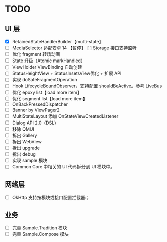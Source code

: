 # TODO

## UI 层

- [x] RetainedStateHandlerBuilder【multi-state】
- [ ] MediaSelector 适配安卓 14 【暂停】
  [ ] Storage 接口支持监听
- [ ] 优化 fragment 转场动画
- [ ] State 升级（Atomic markHandled）
- [ ] ViewHolder ViewBinding 自动创建
- [ ] StatusHeightView + StatusInsetsView优化 + 扩展 API
- [ ] 实现 doSafeFragmentOperation
- [ ] Hook LifecycleBoundObserver，支持配置 shouldBeActive。参考 LiveBus
- [ ] 优化 epoxy list【load more item】
- [ ] 优化 segment list【load more item】
- [ ] OnBackPressedDispatcher
- [ ] Banner by ViewPager2
- [ ] MultiStateLayout 添加 OnStateViewCreatedListener
- [ ] Dialog API 2.0（DSL）
- [ ] 移除 QMUI
- [ ] 拆出 Gallery
- [ ] 拆出 WebView
- [ ] 拆出 upgrade
- [ ] 拆出 debug
- [ ] 实现 sample 模块
- [ ] Common Core 中相关的 UI 代码拆分到 UI 模块中。

## 网络层

- [ ] OkHttp 支持按模块或接口配置拦截器；

## 业务

- [ ] 完善 Sample.Tradition 模块
- [ ] 完善 Sample.Compose 模块
